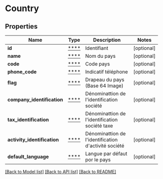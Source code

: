 # Country

## Properties
Name | Type | Description | Notes
------------ | ------------- | ------------- | -------------
**id** | [****](.md) | Identifiant | [optional] 
**name** | [****](.md) | Nom du pays | [optional] 
**code** | [****](.md) | Code pays | [optional] 
**phone_code** | [****](.md) | Indicatif téléphone | [optional] 
**flag** | [****](.md) | Drapeau du pays (Base 64 Image) | [optional] 
**company_identification** | [****](.md) | Dénominattion de l&#x27;identification société | [optional] 
**tax_identification** | [****](.md) | Dénominattion de l&#x27;identification société taxe | [optional] 
**activity_identification** | [****](.md) | Dénominattion de l&#x27;identification d&#x27;activité société | [optional] 
**default_language** | [****](.md) | Langue par défaut por le pays | [optional] 

[[Back to Model list]](../../README.md#documentation-for-models) [[Back to API list]](../../README.md#documentation-for-api-endpoints) [[Back to README]](../../README.md)

